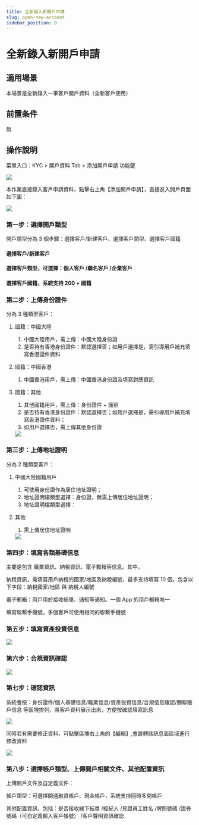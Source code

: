 ```yaml
---
title: 全新錄入新開戶申請
slug: open-new-account
sidebar_position: 0
---
```



# 全新錄入新開戶申請

## 適用場景

本場景是全新錄入一筆客戶開戶資料（全新客戶使用）

## 前置条件

無

## 操作說明

 菜單入口：KYC &gt; 開戶資料 Tab &gt;  添加開戶申請 功能鍵

<img src="/assets/CR05bBsTKofshhxvMuwc59V3nLb.png"/>

本作業直接錄入客戶申請資料，點擊右上角【添加開戶申請】，直接進入開戶頁面如下圖：

<img src="/assets/RHLQbOznToSf2txnBtxcgCBynUd.png"/>

### 第一步：選擇開戶類型

開戶類型分為 3 個步驟：選擇客戶/新建客戶、選擇客戶類型、選擇客戶國籍

#### 選擇客戶/新建客戶 

#### 選擇客戶類型，可選擇：個人客戶 /聯名客戶 /企業客戶

#### 選擇客戶國籍，系統支持 200 + 國籍

### **第二步**：上傳身份證件

分為 3 種類型客戶：

1. 國籍：中國大陸 
    1. 中國大陸用戶，需上傳：中國大陸身份證 
    2. 是否持有香港身份證件：默認選擇否；如用戶選擇是，需引導用戶補充填寫香港證件資料

2. 國籍：中國香港 
    1. 中國香港用戶，需上傳：中國香港身份證及填寫對應資訊

3. 國籍：其他 
    1. 其他國籍用戶，需上傳：身份證件 + 護照 
    2. 是否持有香港身份證件：默認選擇否；如用戶選擇是，需引導用戶補充填寫香港證件資料；
    3. 如用戶選擇否，需上傳其他身份證
    <img src="/assets/WP0IbjpQgouXrSxVinWcHDkbnjf.png"/>

### **第三步**：上傳地址證明

分為 2 種類型客戶：

1. 中國大陸國籍用戶
    1. 可使用身份證作為居住地址證明；
    2. 地址證明檔類型選擇：身份證，無需上傳居住地址證明；
    3. 地址證明檔類型選擇：

2. 其他
    1. 需上傳居住地址證明
    <img src="/assets/CKOTbY3xyo6lfhx2QSLc3EYCnSb.png"/>

### **第四步**：填寫各類基礎信息

主要是包含 職業資訊、納稅資訊、電子郵箱等信息。其中，

納稅資訊，需填寫用戶納稅的國家/地區及納稅編號，最多支持填寫 10 個。包含以下字段：納稅國家/地區  與 納稅人編號

電子郵箱：用戶用於接收結單、通知等通知。一個 App 的用戶郵箱唯一

填寫聯繫手機號，多個客戶可使用相同的聯繫手機號

### **第五步**：填寫資產投資信息

<img src="/assets/XScJb6HdyoYbCPxj5H6cvKHAnre.png"/>

### **第六步**：合規資訊確認

<img src="/assets/NIclbivdpoSTIWxIxqKcwi3Anic.png"/>

### **第七步**：確認資訊

系統會按：身份證件/個人基礎信息/職業信息/資產投資信息/合規信息確認/關聯賬戶信息 等區塊排列，將客戶資料展示出來，方便按確認填寫訊息

<img src="/assets/SS8ybscAZohaPbxp1Vpc84ONnJh.png"/>

同時若有需要修正資料，可點擊區塊右上角的【編輯】,會跳轉該訊息面區域進行修改資料

<img src="/assets/FxMibYc5Fo8wLmxB6QjcmvfMnJe.png"/>

### **第八步**：選擇帳戶類型、上傳開戶相關文件、其他配置資訊

上傳開戶文件及自定義文件： 

帳戶類型：可選擇開通融資帳戶、現金帳戶，系統支持同時多開帳戶

其他配置資訊，包括：是否接收線下結單 /經紀人 /見證員工姓名 /牌照號碼 /證券號碼（可自定義輸入客戶帳號） /客戶聲明資訊確認

